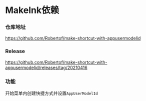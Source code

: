 # Makelnk依赖

### 仓库地址

https://github.com/Robertof/make-shortcut-with-appusermodelid

### Release

https://github.com/Robertof/make-shortcut-with-appusermodelid/releases/tag/20210416

### 功能

开始菜单内创建快捷方式并设置`AppUserModelId`